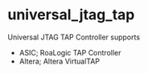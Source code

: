 # universal_jtag_tap

Universal JTAG TAP Controller supports
- ASIC; RoaLogic TAP Controller
- Altera; Altera VirtualTAP
